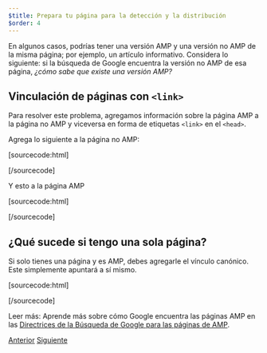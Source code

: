 ```yaml
---
$title: Prepara tu página para la detección y la distribución
$order: 4
---
```


En algunos casos, podrías tener una versión AMP y una versión no AMP de la misma página; por ejemplo, un artículo informativo. Considera lo siguiente: si la búsqueda de Google encuentra la versión no AMP de esa página, *¿cómo sabe que existe una versión AMP?*

## Vinculación de páginas con `<link>`

Para resolver este problema, agregamos información sobre la página AMP a la página no AMP y viceversa en forma de etiquetas `<link>` en el `<head>`.

Agrega lo siguiente a la página no AMP:

[sourcecode:html]
<link rel="amphtml" href="https://www.ejemplo.com/url/al/documento/amp.html">
[/sourcecode]

Y esto a la página AMP

[sourcecode:html]
<link rel="canonical" href="https://www.ejemplo.com/url/al/documento/completo.html">
[/sourcecode]

## ¿Qué sucede si tengo una sola página?

Si solo tienes una página y es AMP, debes agregarle el vínculo canónico. Este simplemente apuntará a sí mismo.

[sourcecode:html]
<link rel="canonical" href="https://www.ejemplo.com/url/al/documento/amp.html">
[/sourcecode]

Leer más: Aprende más sobre cómo Google encuentra las páginas AMP en las [Directrices de la Búsqueda de Google para las páginas de AMP](https://support.google.com/webmasters/answer/6340290).

<div class="prev-next-buttons">
  <a class="button prev-button" href="{{g.doc('/content/amp-dev/documentation/guides-and-tutorials/start/create/preview_and_validate.md', locale=doc.locale).url.path}}"><span class="arrow-prev">Anterior</span></a>
  <a class="button next-button" href="{{g.doc('/content/docs/start/create/publish.md', locale=doc.locale).url.path}}"><span class="arrow-next">Siguiente</span></a>
</div>
